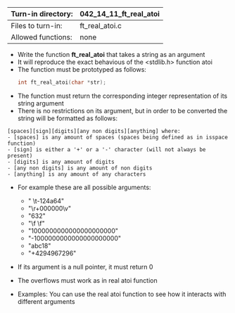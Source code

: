 Turn-in directory: | 042_14_11_ft_real_atoi|
-------------|-------------|
Files to turn-in: | ft_real_atoi.c |
Allowed functions: | none

* Write the function **ft_real_atoi** that takes a string as an argument
* It will reproduce the exact behavious of the <stdlib.h> function atoi
* The function must be prototyped as follows:
   ```C
   int ft_real_atoi(char *str);
   ```
* The function must return the corresponding integer representation of its string argument
* There is no restrictions on its argument, but in order to be converted the string will be formatted as follows:
```
[spaces][sign][digits][any non digits][anything] where:
- [spaces] is any amount of spaces (spaces being defined as in isspace function)
- [sign] is either a '+' or a '-' character (will not always be present)
- [digits] is any amount of digits
- [any non digits] is any amount of non digits
- [anything] is any amount of any characters
```
* For example these are all possible arguments:
  * " \t-124a64"
  * "\r+000000\v"
  * "632"
  * "\f           \f"
  * "1000000000000000000000"
  * "-1000000000000000000000"
  * "abc18"
  * "+4294967296"
* If its argument is a null pointer, it must return 0
* The overflows must work as in real atoi function
   
* Examples:
  You can use the real atoi function to see how it interacts with different arguments
